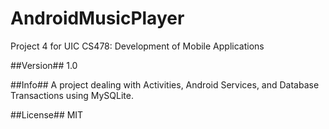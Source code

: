 # AndroidMusicPlayer #
Project 4 for UIC CS478: Development of Mobile Applications

##Version##
1.0

##Info##
A project dealing with Activities, Android Services, and Database Transactions using MySQLite.

##License##
MIT
